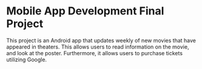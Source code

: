 # Mobile App Development Final Project

This project is an Android app that updates weekly of new movies that have appeared in theaters. This allows users to read information on the movie, and look at the poster. Furthermore, it allows users to purchase tickets utilizing Google. 
